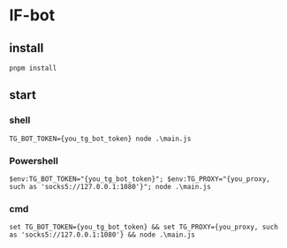 # IF-bot

## install
`pnpm install`

## start
### shell
```
TG_BOT_TOKEN={you_tg_bot_token} node .\main.js
```
### Powershell
```
$env:TG_BOT_TOKEN="{you_tg_bot_token}"; $env:TG_PROXY="{you_proxy, such as 'socks5://127.0.0.1:1080'}"; node .\main.js
```
### cmd
```
set TG_BOT_TOKEN={you_tg_bot_token} && set TG_PROXY={you_proxy, such as 'socks5://127.0.0.1:1080'} && node .\main.js
```